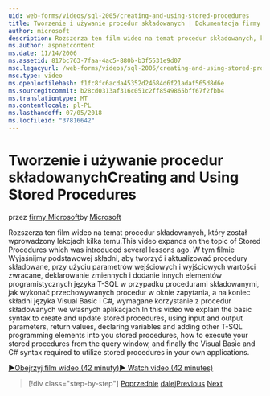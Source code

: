 ```yaml
---
uid: web-forms/videos/sql-2005/creating-and-using-stored-procedures
title: Tworzenie i używanie procedur składowanych | Dokumentacja firmy Microsoft
author: microsoft
description: Rozszerza ten film wideo na temat procedur składowanych, który został wprowadzony lekcjach kilka temu. W tym filmie pokazano Wyjaśnijmy podstawowa składnia do tworzenia i aktualizowania...
ms.author: aspnetcontent
ms.date: 11/14/2006
ms.assetid: 817bc763-7faa-4ac5-880b-b3f5531e9d07
msc.legacyurl: /web-forms/videos/sql-2005/creating-and-using-stored-procedures
msc.type: video
ms.openlocfilehash: f1fc8fc6acda45352d24684d6f21adaf565d8d6e
ms.sourcegitcommit: b28cd0313af316c051c2ff8549865bff67f2fbb4
ms.translationtype: MT
ms.contentlocale: pl-PL
ms.lasthandoff: 07/05/2018
ms.locfileid: "37816642"
---
```

<a name="creating-and-using-stored-procedures"></a><span data-ttu-id="8bccb-104">Tworzenie i używanie procedur składowanych</span><span class="sxs-lookup"><span data-stu-id="8bccb-104">Creating and Using Stored Procedures</span></span>
====================
<span data-ttu-id="8bccb-105">przez [firmy Microsoft](https://github.com/microsoft)</span><span class="sxs-lookup"><span data-stu-id="8bccb-105">by [Microsoft](https://github.com/microsoft)</span></span>

<span data-ttu-id="8bccb-106">Rozszerza ten film wideo na temat procedur składowanych, który został wprowadzony lekcjach kilka temu.</span><span class="sxs-lookup"><span data-stu-id="8bccb-106">This video expands on the topic of Stored Procedures which was introduced several lessons ago.</span></span> <span data-ttu-id="8bccb-107">W tym filmie Wyjaśnijmy podstawowej składni, aby tworzyć i aktualizować procedury składowane, przy użyciu parametrów wejściowych i wyjściowych wartości zwracane, deklarowanie zmiennych i dodanie innych elementów programistycznych języka T-SQL w przypadku procedurami składowanymi, jak wykonać przechowywanych procedur w oknie zapytania, a na koniec składni języka Visual Basic i C#, wymagane korzystanie z procedur składowanych we własnych aplikacjach.</span><span class="sxs-lookup"><span data-stu-id="8bccb-107">In this video we explain the basic syntax to create and update stored procedures, using input and output parameters, return values, declaring variables and adding other T-SQL programming elements into you stored procedures, how to execute your stored procedures from the query window, and finally the Visual Basic and C# syntax required to utilize stored procedures in your own applications.</span></span>

[<span data-ttu-id="8bccb-108">&#9654;Obejrzyj film wideo (42 minuty)</span><span class="sxs-lookup"><span data-stu-id="8bccb-108">&#9654; Watch video (42 minutes)</span></span>](https://channel9.msdn.com/Blogs/ASP-NET-Site-Videos/creating-and-using-stored-procedures)

> [!div class="step-by-step"]
> <span data-ttu-id="8bccb-109">[Poprzednie](building-and-customizing-reports-in-business-intelligence-development-studio.md)
> [dalej](enabling-full-text-search-in-your-text-data.md)</span><span class="sxs-lookup"><span data-stu-id="8bccb-109">[Previous](building-and-customizing-reports-in-business-intelligence-development-studio.md)
[Next](enabling-full-text-search-in-your-text-data.md)</span></span>
